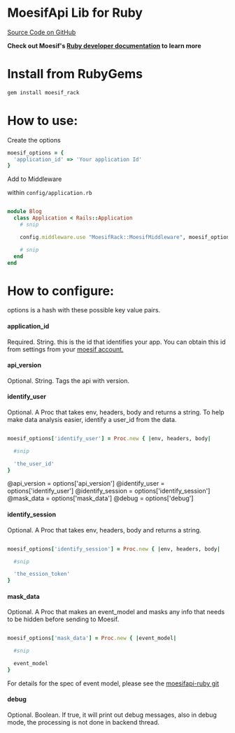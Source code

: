 MoesifApi Lib for Ruby
======================

[Source Code on GitHub](https://github.com/moesif/moesif-rack)

__Check out Moesif's
[Ruby developer documentation](https://www.moesif.com/developer-documentation) to learn more__



Install from RubyGems
=====================

```bash
gem install moesif_rack
```
How to use:
===========

Create the options

```ruby
moesif_options = {
  'application_id' => 'Your application Id'
}
```

Add to Middleware


within `config/application.rb`

```ruby

module Blog
  class Application < Rails::Application
    # snip

    config.middleware.use "MoesifRack::MoesifMiddleware", moesif_options

    # snip
  end
end

```


How to configure:
=================

options is a hash with these possible key value pairs.

#### application_id

Required. String. this is the id that identifies your app. You can obtain this id from settings
from your [moesif account.](http://www.moesif.com)


#### api_version

Optional. String. Tags the api with version.


#### identify_user

Optional. A Proc that takes env, headers, body and returns a string. To help make data analysis easier, identify a user_id from the data.

```ruby

moesif_options['identify_user'] = Proc.new { |env, headers, body|

  #snip

  'the_user_id'
}

```

@api_version = options['api_version']
@identify_user = options['identify_user']
@identify_session = options['identify_session']
@mask_data = options['mask_data']
@debug = options['debug']

#### identify_session

Optional. A Proc that takes env, headers, body and returns a string.

```ruby

moesif_options['identify_session'] = Proc.new { |env, headers, body|

  #snip

  'the_ession_token'
}

```

#### mask_data

Optional. A Proc that makes an event_model and masks any info that needs to be hidden before sending to Moesif.

```ruby

moesif_options['mask_data'] = Proc.new { |event_model|

  #snip

  event_model
}

```

For details for the spec of event model, please see the [moesifapi-ruby git](https://github.com/Moesif/moesifapi-ruby)


#### debug

Optional. Boolean. If true, it will print out debug messages, also in debug mode, the processing is not done in backend thread.
